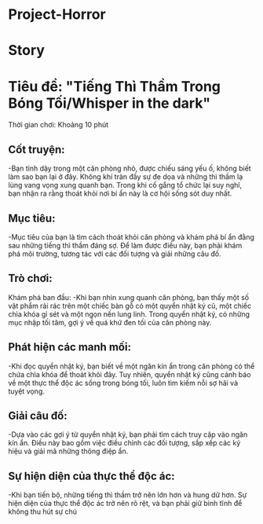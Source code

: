 # Project-Horror
# Story
# Tiêu đề: "Tiếng Thì Thầm Trong Bóng Tối/Whisper in the dark"

Thời gian chơi: Khoảng 10 phút

## Cốt truyện:

-Bạn tỉnh dậy trong một căn phòng nhỏ, được chiếu sáng yếu ố, không biết làm sao bạn lại ở đây.
Không khí tràn đầy sự đe dọa và những thì thầm lạ lùng vang vọng xung quanh bạn. 
Trong khi cố gắng tổ chức lại suy nghĩ, bạn nhận ra rằng thoát khỏi nơi bí ẩn này là cơ hội sống sót duy nhất.

## Mục tiêu:
-Mục tiêu của bạn là tìm cách thoát khỏi căn phòng và khám phá bí ẩn đằng sau những tiếng thì thầm đáng sợ. 
Để làm được điều này, bạn phải khám phá môi trường, tương tác với các đối tượng và giải những câu đố.

## Trò chơi:
Khám phá ban đầu:
-Khi bạn nhìn xung quanh căn phòng, bạn thấy một số vật phẩm rải rác trên một chiếc bàn gỗ 
có một quyển nhật ký cũ, một chiếc chìa khóa gỉ sét và một ngọn nến lung linh. 
Trong quyển nhật ký, có những mục nhập tối tăm, gợi ý về quá khứ đen tối của căn phòng này.

## Phát hiện các manh mối:
-Khi đọc quyển nhật ký, bạn biết về một ngăn kín ẩn trong căn phòng có thể chứa chìa khóa để thoát khỏi đây. 
Tuy nhiên, quyển nhật ký cũng cảnh báo về một thực thể độc ác sống trong bóng tối, luôn tìm kiếm nỗi sợ hãi và tuyệt vọng.

## Giải câu đố:
-Dựa vào các gợi ý từ quyển nhật ký, bạn phải tìm cách truy cập vào ngăn kín ẩn. 
Điều này bao gồm việc điều chỉnh các đối tượng, sắp xếp các ký hiệu và giải mã những thông điệp ẩn.

## Sự hiện diện của thực thể độc ác:
-Khi bạn tiến bộ, những tiếng thì thầm trở nên lớn hơn và hung dữ hơn. 
Sự hiện diện của thực thể độc ác trở nên rõ rệt, và bạn phải giữ bình tĩnh để không thu hút sự chú
